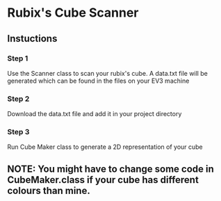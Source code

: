 # Rubix's Cube Scanner

## Instuctions

### Step 1
Use the Scanner class to scan your rubix's cube. A data.txt file will be generated which can be found in the files on your EV3 machine

### Step 2
Download the data.txt file and add it in your project directory

### Step 3
Run Cube Maker class to generate a 2D representation of your cube


## NOTE: You might have to change some code in CubeMaker.class if your cube has different colours than mine.
